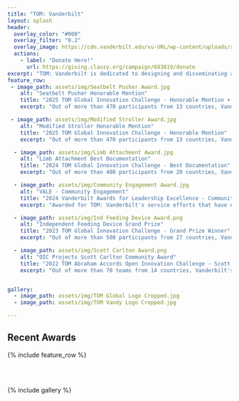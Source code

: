 ```yaml
---
title: "TOM: Vanderbilt"
layout: splash
header:
  overlay_color: "#000"
  overlay_filter: "0.2"
  overlay_image: https://cdn.vanderbilt.edu/vu-URL/wp-content/uploads/sites/291/2019/08/19174104/600x600-WondryAutumn.jpg
  actions:
    - label: "Donate Here!"
      url: https://giving.classy.org/campaign/683819/donate
excerpt: "TOM: Vanderbilt is dedicated to designing and disseminating accessible, open source solutions for individuals with disabilities and other unmet needs at no cost."
feature_row:
 - image_path: assets/img/Seatbelt Pusher Award.jpg
    alt: "Seatbelt Pusher Honorable Mention"
    title: "2025 TOM Global Innovation Challenge - Honorable Mention + PrintLab License"
    excerpt: "Out of more than 470 participants from 13 countries, Vanderbilt's Seatbelt Pusher was awarded an Honorable Mention and PrintLab license."

 - image_path: assets/img/Modified Stroller Award.jpg
    alt: "Modified Stroller Honorable Mention"
    title: "2025 TOM Global Innovation Challenge - Honorable Mention"
    excerpt: "Out of more than 470 participants from 13 countries, Vanderbilt's Modified Stroller was awarded an Honorable Mention."

  - image_path: assets/img/Limb Attachment Award.jpg
    alt: "Limb Attachment Best Documentation"
    title: "2024 TOM Global Innovation Challenge - Best Documentation"
    excerpt: "Out of more than 400 participants from 20 countries, Vanderbilt's Limb Attachment with Interchangeable Implements was awarded Best Documentation."

  - image_path: assets/img/Community Engagement Award.jpg
    alt: "VALE - Community Engagement"
    title: "2024 Vanderbilt Awards for Leadership Excellence - Community Engagement"
    excerpt: "Awarded for TOM: Vanderbilt's service efforts that have engaged the local, national, and global community with the intention of creating meaningful and sustainable change."

  - image_path: assets/img/Ind Feeding Device Award.png
    alt: "Independent Feeding Device Grand Prize"
    title: "2023 TOM Global Innovation Challenge - Grand Prize Winner"
    excerpt: "Out of more than 500 participants from 27 countries, Vanderbilt's Independent Feeding Device was awarded the Grand Prize."

  - image_path: assets/img/Scott Carlton Award.png
    alt: "OIC Projects Scott Carlton Community Award"
    title: "2022 TOM Abraham Accords Open Innovation Challenge - Scott Carlton Community Award"
    excerpt: "Out of more than 70 teams from 14 countries, Vanderbilt's One Handed Flute Prosthesis and Independent Feeding Tube Device were awarded the Scott Carlton Community Award for exemplifing empathy, community, and humanity."


gallery:
  - image_path: assets/img/TOM Global Logo Cropped.jpg
  - image_path: assets/img/TOM Vandy Logo Cropped.jpg

---
```


## Recent Awards

{% include feature_row %}

<br><br>

{% include gallery %}

